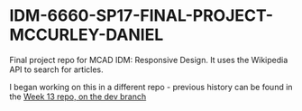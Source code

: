 # IDM-6660-SP17-FINAL-PROJECT-MCCURLEY-DANIEL

Final project repo for MCAD IDM: Responsive Design. It uses the Wikipedia API to search for articles.

I began working on this in a different repo - previous history can be found in the [Week 13 repo, on the dev branch](https://github.com/djmccurley/IDM-6660-20-SP17-MCCURLEY-DANIEL/tree/master/week_13)
